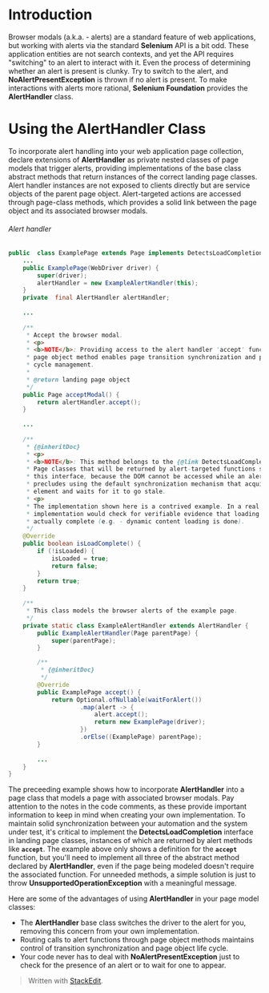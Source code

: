 
# Introduction

Browser modals (a.k.a. - alerts) are a standard feature of web applications, but working with alerts via the standard **Selenium** API is a bit odd. These application entities are not search contexts, and yet the API requires "switching" to an alert to interact with it. Even the process of determining whether an alert is present is clunky. Try to switch to the alert, and **NoAlertPresentException** is thrown if no alert is present. To make interactions with alerts more rational, **Selenium Foundation** provides the **AlertHandler** class.

# Using the AlertHandler Class

To incorporate alert handling into your web application page collection, declare extensions of **AlertHandler** as private nested classes of page models that trigger alerts, providing implementations of the base class abstract methods that return instances of the correct landing page classes. Alert handler instances are not exposed to clients directly but are service objects of the parent page object. Alert-targeted actions are accessed through page-class methods, which provides a solid link between the page object and its associated browser modals.

###### Alert handler
```java
public  class ExamplePage extends Page implements DetectsLoadCompletion {
    ...
    public ExamplePage(WebDriver driver) {
        super(driver);
        alertHandler = new ExampleAlertHandler(this);
    }
    private  final AlertHandler alertHandler;
    
    ...
    
    /**
     * Accept the browser modal.
     * <p>
     * <b>NOTE</b>: Providing access to the alert handler 'accept' function through this
     * page object method enables page transition synchronization and page object life
     * cycle management.
     * 
     * @return landing page object
     */
    public Page acceptModal() {
        return alertHandler.accept();
    }
    
    ...
    
    /**
     * {@inheritDoc}
     * <p>
     * <b>NOTE</b>: This method belongs to the {@link DetectsLoadCompletion} interface.
     * Page classes that will be returned by alert-targeted functions should implement
     * this interface, because the DOM cannot be accessed while an alert is shown. This
     * precludes using the default synchronization mechanism that acquires a reference
     * element and waits for it to go stale.
     * <p>
     * The implementation shown here is a contrived example. In a real page class, the
     * implementation would check for verifiable evidence that loading of the page was
     * actually complete (e.g. - dynamic content loading is done).
     */
    @Override
    public boolean isLoadComplete() {
        if (!isLoaded) {
            isLoaded = true;
            return false;
        }
        return true;
    }
    
    /**
     * This class models the browser alerts of the example page.
     */
    private static class ExampleAlertHandler extends AlertHandler {
        public ExampleAlertHandler(Page parentPage) {
            super(parentPage);
        }

        /**
         * {@inheritDoc}
         */
        @Override
        public ExamplePage accept() {
            return Optional.ofNullable(waitForAlert())
                    .map(alert -> {
                        alert.accept();
                        return new ExamplePage(driver);
                    })
                    .orElse((ExamplePage) parentPage);
        }
        
        ...
    }
}
```

The preceeding example shows how to incorporate **AlertHandler** into a page class that models a page with associated browser modals. Pay attention to the notes in the code comments, as these provide important information to keep in mind when creating your own implementation. To maintain solid synchronization between your automation and the system under test, it's critical to implement the **DetectsLoadCompletion** interface in landing page classes, instances of which are returned by alert methods like **`accept`**. The example above only shows a definition for the **`accept`** function, but you'll need to implement all three of the abstract method declared by **AlertHandler**, even if the page being modeled doesn't require the associated function. For unneeded methods, a simple solution is just to throw **UnsupportedOperationException** with a meaningful message. 

Here are some of the advantages of using **AlertHandler** in your page model classes:
* The **AlertHandler** base class switches the driver to the alert for you, removing this concern from your own implementation.
* Routing calls to alert functions through page object methods maintains control of transition synchronization and page object life cycle.
* Your code never has to deal with **NoAlertPresentException** just to check for the presence of an alert or to wait for one to appear.



> Written with [StackEdit](https://stackedit.io/).
